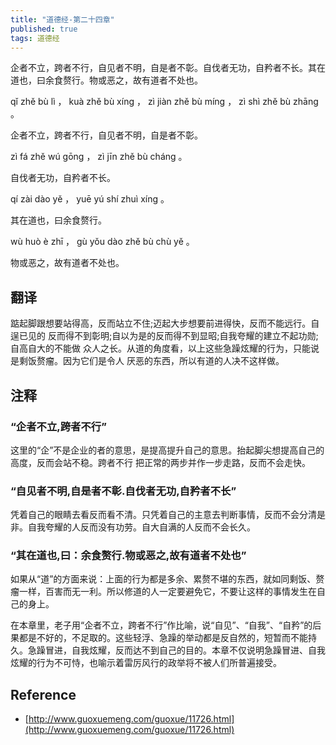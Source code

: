 ```yaml
---
title: "道德经-第二十四章"
published: true
tags: 道德经
---
```


企者不立，跨者不行，自见者不明，自是者不彰。自伐者无功，自矜者不长。其在道也，曰余食赘行。物或恶之，故有道者不处也。

qǐ zhě bù lì ， kuà zhě bù xíng ， zì jiàn zhě bù míng ， zì shì zhě bù zhāng 。

企者不立，跨者不行，自见者不明，自是者不彰。

zì fá zhě wú gōng ， zì jīn zhě bù cháng 。

自伐者无功，自矜者不长。

qí zài dào yě ， yuē yú shí zhuì xíng 。

其在道也，曰余食赘行。

wù huò è zhī ， gù yǒu dào zhě bù chù yě 。

物或恶之，故有道者不处也。

## 翻译

踮起脚跟想要站得高，反而站立不住;迈起大步想要前进得快，反而不能远行。自逞已见的
反而得不到彰明;自以为是的反而得不到显昭;自我夸耀的建立不起功勋;自高自大的不能做
众人之长。从道的角度看，以上这些急躁炫耀的行为，只能说是剩饭赘瘤。因为它们是令人
厌恶的东西，所以有道的人决不这样做。

## 注释

### “企者不立,跨者不行”

这里的“企”不是企业的者的意思，是提高提升自己的意思。抬起脚尖想提高自己的高度，反而会站不稳。跨者不行 把正常的两步并作一步走路，反而不会走快。

### “自见者不明,自是者不彰.自伐者无功,自矜者不长”

凭着自己的眼睛去看反而看不清。只凭着自己的主意去判断事情，反而不会分清是非。自我夸耀的人反而没有功劳。自大自满的人反而不会长久。

### “其在道也,曰：余食赘行.物或恶之,故有道者不处也”

如果从“道”的方面来说：上面的行为都是多余、累赘不堪的东西，就如同剩饭、赘瘤一样，百害而无一利。所以修道的人一定要避免它，不要让这样的事情发生在自己的身上。

在本章里，老子用“企者不立，跨者不行”作比喻，说“自见”、“自我”、“自矜”的后果都是不好的，不足取的。这些轻浮、急躁的举动都是反自然的，短暂而不能持久。急躁冒进，自我炫耀，反而达不到自己的目的。本章不仅说明急躁冒进、自我炫耀的行为不可恃，也喻示着雷厉风行的政举将不被人们所普遍接受。

## Reference

- [http://www.guoxuemeng.com/guoxue/11726.html](http://www.guoxuemeng.com/guoxue/11726.html)